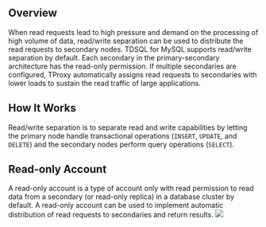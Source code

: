 ## Overview
When read requests lead to high pressure and demand on the processing of high volume of data, read/write separation can be used to distribute the read requests to secondary nodes.
TDSQL for MySQL supports read/write separation by default. Each secondary in the primary-secondary architecture has the read-only permission. If multiple secondaries are configured, TProxy automatically assigns read requests to secondaries with lower loads to sustain the read traffic of large applications.

## How It Works
Read/write separation is to separate read and write capabilities by letting the primary node handle transactional operations (`INSERT`, `UPDATE`, and `DELETE`) and the secondary nodes perform query operations (`SELECT`).

## Read-only Account
A read-only account is a type of account only with read permission to read data from a secondary (or read-only replica) in a database cluster by default.
A read-only account can be used to implement automatic distribution of read requests to secondaries and return results.
![](https://main.qcloudimg.com/raw/ae753538608bfd9139cfc875ef2e2a4f.png)
